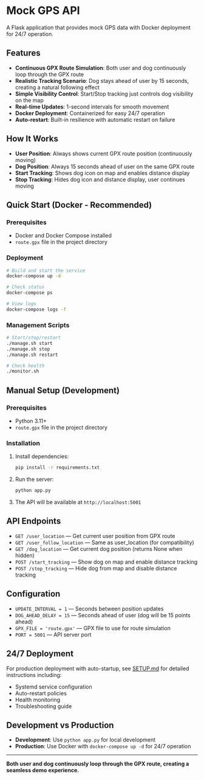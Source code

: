 # Mock GPS API

A Flask application that provides mock GPS data with Docker deployment for 24/7 operation.

## Features
- **Continuous GPX Route Simulation**: Both user and dog continuously loop through the GPX route
- **Realistic Tracking Scenario**: Dog stays ahead of user by 15 seconds, creating a natural following effect
- **Simple Visibility Control**: Start/Stop tracking just controls dog visibility on the map
- **Real-time Updates**: 1-second intervals for smooth movement
- **Docker Deployment**: Containerized for easy 24/7 operation
- **Auto-restart**: Built-in resilience with automatic restart on failure

## How It Works
- **User Position**: Always shows current GPX route position (continuously moving)
- **Dog Position**: Always 15 seconds ahead of user on the same GPX route
- **Start Tracking**: Shows dog icon on map and enables distance display
- **Stop Tracking**: Hides dog icon and distance display, user continues moving

## Quick Start (Docker - Recommended)

### Prerequisites
- Docker and Docker Compose installed
- `route.gpx` file in the project directory

### Deployment
```bash
# Build and start the service
docker-compose up -d

# Check status
docker-compose ps

# View logs
docker-compose logs -f
```

### Management Scripts
```bash
# Start/stop/restart
./manage.sh start
./manage.sh stop
./manage.sh restart

# Check health
./monitor.sh
```

## Manual Setup (Development)

### Prerequisites
- Python 3.11+
- `route.gpx` file in the project directory

### Installation
1. Install dependencies:
   ```bash
   pip install -r requirements.txt
   ```
2. Run the server:
   ```bash
   python app.py
   ```
3. The API will be available at `http://localhost:5001`

## API Endpoints
- `GET /user_location` — Get current user position from GPX route
- `GET /user_follow_location` — Same as user_location (for compatibility)
- `GET /dog_location` — Get current dog position (returns None when hidden)
- `POST /start_tracking` — Show dog on map and enable distance tracking
- `POST /stop_tracking` — Hide dog from map and disable distance tracking

## Configuration
- `UPDATE_INTERVAL = 1` — Seconds between position updates
- `DOG_AHEAD_DELAY = 15` — Seconds ahead of user (dog will be 15 points ahead)
- `GPX_FILE = 'route.gpx'` — GPX file to use for route simulation
- `PORT = 5001` — API server port

## 24/7 Deployment

For production deployment with auto-startup, see [SETUP.md](SETUP.md) for detailed instructions including:
- Systemd service configuration
- Auto-restart policies
- Health monitoring
- Troubleshooting guide

## Development vs Production

- **Development**: Use `python app.py` for local development
- **Production**: Use Docker with `docker-compose up -d` for 24/7 operation

---

**Both user and dog continuously loop through the GPX route, creating a seamless demo experience.**
